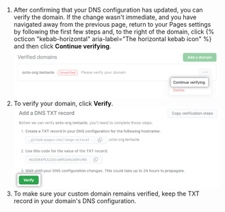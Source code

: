 1. After confirming that your DNS configuration has updated, you can verify the domain. If the change wasn't immediate, and you have navigated away from the previous page, return to your Pages settings by following the first few steps and, to the right of the domain, click {% octicon "kebab-horizontal" aria-label="The horizontal kebab icon" %} and then click **Continue verifying**.
  ![Continue verifying option on Pages settings](/assets/images/help/pages/verify-continue.png)
1. To verify your domain, click **Verify**.
  ![Verify button on Pages settings](/assets/images/help/pages/verify-button.png)
1. To make sure your custom domain remains verified, keep the TXT record in your domain's DNS configuration.
